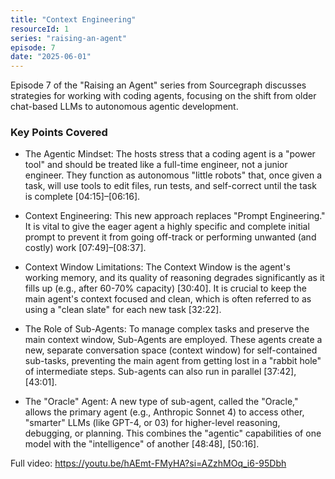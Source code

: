 ```yaml
---
title: "Context Engineering"
resourceId: 1
series: "raising-an-agent"
episode: 7
date: "2025-06-01"
---
```


Episode 7 of the "Raising an Agent" series from Sourcegraph discusses strategies for working with coding agents, focusing on the shift from older chat-based LLMs to autonomous agentic development.

### Key Points Covered

- The Agentic Mindset: The hosts stress that a coding agent is a "power tool" and should be treated like a full-time engineer, not a junior engineer. They function as autonomous "little robots" that, once given a task, will use tools to edit files, run tests, and self-correct until the task is complete [04:15]–[06:16].

- Context Engineering: This new approach replaces "Prompt Engineering." It is vital to give the eager agent a highly specific and complete initial prompt to prevent it from going off-track or performing unwanted (and costly) work [07:49]–[08:37].

- Context Window Limitations: The Context Window is the agent's working memory, and its quality of reasoning degrades significantly as it fills up (e.g., after 60-70% capacity) [30:40]. It is crucial to keep the main agent's context focused and clean, which is often referred to as using a "clean slate" for each new task [32:22].

- The Role of Sub-Agents: To manage complex tasks and preserve the main context window, Sub-Agents are employed. These agents create a new, separate conversation space (context window) for self-contained sub-tasks, preventing the main agent from getting lost in a "rabbit hole" of intermediate steps. Sub-agents can also run in parallel [37:42], [43:01].

- The "Oracle" Agent: A new type of sub-agent, called the "Oracle," allows the primary agent (e.g., Anthropic Sonnet 4) to access other, "smarter" LLMs (like GPT-4, or 03) for higher-level reasoning, debugging, or planning. This combines the "agentic" capabilities of one model with the "intelligence" of another [48:48], [50:16].

Full video: <https://youtu.be/hAEmt-FMyHA?si=AZzhMOq_i6-95Dbh>
